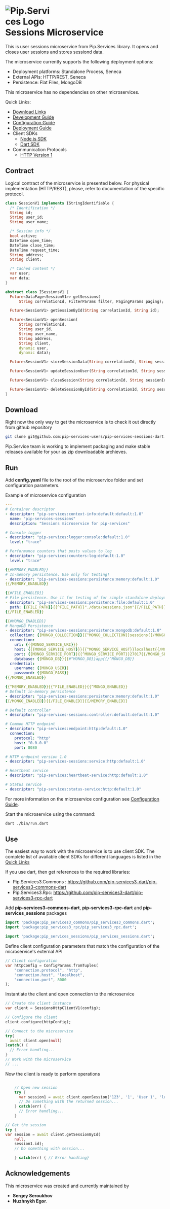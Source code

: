 # <img src="https://github.com/pip-services/pip-services/raw/master/design/Logo.png" alt="Pip.Services Logo" style="max-width:30%"> <br> Sessions Microservice

This is user sessions microservice from Pip.Services library. 
It opens and closes user sessions and stores sessiond data. 

The microservice currently supports the following deployment options:
* Deployment platforms: Standalone Process, Seneca
* External APIs: HTTP/REST, Seneca
* Persistence: Flat Files, MongoDB

This microservice has no dependencies on other microservices.

<a name="links"></a> Quick Links:

* [Download Links](doc/Downloads.md)
* [Development Guide](doc/Development.md)
* [Configuration Guide](doc/Configuration.md)
* [Deployment Guide](doc/Deployment.md)
* Client SDKs
  - [Node.js SDK](https://github.com/pip-services-users/pip-clients-sessions-node)
  - [Dart SDK](https://github.com/pip-services-users/pip-clients-sessions-dart)
* Communication Protocols
  - [HTTP Version 1](doc/HttpProtocolV1.md)

## Contract

Logical contract of the microservice is presented below. For physical implementation (HTTP/REST),
please, refer to documentation of the specific protocol.

```dart
class SessionV1 implements IStringIdentifiable {
  /* Identification */
  String id;
  String user_id;
  String user_name;

  /* Session info */
  bool active;
  DateTime open_time;
  DateTime close_time;
  DateTime request_time;
  String address;
  String client;

  /* Cached content */
  var user;
  var data;
}

abstract class ISessionsV1 {
  Future<DataPage<SessionV1>> getSessions(
      String correlationId, FilterParams filter, PagingParams paging);

  Future<SessionV1> getSessionById(String correlationId, String id);

  Future<SessionV1> openSession(
      String correlationId,
      String user_id,
      String user_name,
      String address,
      String client,
      dynamic user,
      dynamic data);

  Future<SessionV1> storeSessionData(String correlationId, String sessionId, dynamic data);

  Future<SessionV1> updateSessionUser(String correlationId, String sessionId, dynamic user);

  Future<SessionV1> closeSession(String correlationId, String sessionId);

  Future<SessionV1> deleteSessionById(String correlationId, String sessionId);
}
```

## Download

Right now the only way to get the microservice is to check it out directly from github repository
```bash
git clone git@github.com:pip-services-users/pip-services-sessions-dart.git
```

Pip.Service team is working to implement packaging and make stable releases available for your 
as zip downloadable archieves.

## Run

Add **config.yaml** file to the root of the microservice folder and set configuration parameters.

Example of microservice configuration
```yaml
---
# Container descriptor
- descriptor: "pip-services:context-info:default:default:1.0"
  name: "pip-services-sessions"
  description: "Sessions microservice for pip-services"

# Console logger
- descriptor: "pip-services:logger:console:default:1.0"
  level: "trace"

# Performance counters that posts values to log
- descriptor: "pip-services:counters:log:default:1.0"
  level: "trace"

{{#MEMORY_ENABLED}}
# In-memory persistence. Use only for testing!
- descriptor: "pip-services-sessions:persistence:memory:default:1.0"
{{/MEMORY_ENABLED}}

{{#FILE_ENABLED}}
# File persistence. Use it for testing of for simple standalone deployments
- descriptor: "pip-services-sessions:persistence:file:default:1.0"
  path: {{FILE_PATH}}{{^FILE_PATH}}"./data/sessions.json"{{/FILE_PATH}}
{{/FILE_ENABLED}}

{{#MONGO_ENABLED}}
# MongoDB Persistence
- descriptor: "pip-services-sessions:persistence:mongodb:default:1.0"
  collection: {{MONGO_COLLECTION}}{{^MONGO_COLLECTION}}sessions{{/MONGO_COLLECTION}}
  connection:
    uri: {{{MONGO_SERVICE_URI}}}
    host: {{{MONGO_SERVICE_HOST}}}{{^MONGO_SERVICE_HOST}}localhost{{/MONGO_SERVICE_HOST}}
    port: {{MONGO_SERVICE_PORT}}{{^MONGO_SERVICE_PORT}}27017{{/MONGO_SERVICE_PORT}}
    database: {{MONGO_DB}}{{#^MONGO_DB}}app{{/^MONGO_DB}}
  credential:
    username: {{MONGO_USER}}
    password: {{MONGO_PASS}}
{{/MONGO_ENABLED}}

{{^MEMORY_ENABLED}}{{^FILE_ENABLED}}{{^MONGO_ENABLED}}
# Default in-memory persistence
- descriptor: "pip-services-sessions:persistence:memory:default:1.0"
{{/MONGO_ENABLED}}{{/FILE_ENABLED}}{{/MEMORY_ENABLED}}

# Default controller
- descriptor: "pip-services-sessions:controller:default:default:1.0"

# Common HTTP endpoint
- descriptor: "pip-services:endpoint:http:default:1.0"
  connection:
    protocol: "http"
    host: "0.0.0.0"
    port: 8080

# HTTP endpoint version 1.0
- descriptor: "pip-services-sessions:service:http:default:1.0"

# Heartbeat service
- descriptor: "pip-services:heartbeat-service:http:default:1.0"

# Status service
- descriptor: "pip-services:status-service:http:default:1.0"
```
 
For more information on the microservice configuration see [Configuration Guide](doc/Configuration.md).

Start the microservice using the command:
```bash
dart ./bin/run.dart
```

## Use

The easiest way to work with the microservice is to use client SDK. 
The complete list of available client SDKs for different languages is listed in the [Quick Links](#links)

If you use dart, then get references to the required libraries:
- Pip.Services3.Commons : https://github.com/pip-services3-dart/pip-services3-commons-dart
- Pip.Services3.Rpc: 
https://github.com/pip-services3-dart/pip-services3-rpc-dart

Add **pip-services3-commons-dart**, **pip-services3-rpc-dart** and **pip-services_sessions** packages
```dart
import 'package:pip_services3_commons/pip_services3_commons.dart';
import 'package:pip_services3_rpc/pip_services3_rpc.dart';

import 'package:pip_services_sessions/pip_services_sessions.dart';

```

Define client configuration parameters that match the configuration of the microservice's external API
```dart
// Client configuration
var httpConfig = ConfigParams.fromTuples(
	"connection.protocol", "http",
	"connection.host", "localhost",
	"connection.port", 8080
);
```

Instantiate the client and open connection to the microservice
```dart
// Create the client instance
var client = SessionsHttpClientV1(config);

// Configure the client
client.configure(httpConfig);

// Connect to the microservice
try{
  await client.open(null)
}catch() {
  // Error handling...
}       
// Work with the microservice
// ...
```

Now the client is ready to perform operations
```dart

    // Open new session
    try {
      var session1 = await client.openSession('123', '1', 'User 1', 'localhost', 'test', 'abc');
      // Do something with the returned session...
    } catch(err) {
      // Error handling...     
    }
```

```dart
// Get the session
try {
var session = await client.getSessionById(
    null,
    session1.id);
    // Do something with session...

    } catch(err) { // Error handling}
```   

## Acknowledgements

This microservice was created and currently maintained by
- **Sergey Seroukhov**
- **Nuzhnykh Egor**.
